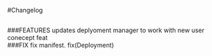 #Changelog   
##   
###FEATURES
    updates deplyoment manager to work with new user conecept feat   
###FIX
    fix manifest. fix(Deployment)
